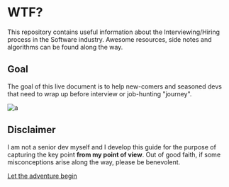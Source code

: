 # WTF?
This repository contains useful information about the Interviewing/Hiring process in the Software industry.
Awesome resources, side notes and algorithms can be found along the way.

## Goal
The goal of this live document is to help new-comers and seasoned devs that need to wrap up before interview or job-hunting "journey".

![a](https://media.giphy.com/media/D0vg2MvsCxGrS/giphy.gif)

## Disclaimer
I am not a senior dev myself and I develop this guide for the purpose of capturing the key point **from my point of view**. Out of good faith, if some misconceptions arise along the way, please be benevolent.

[Let the adventure begin]()
